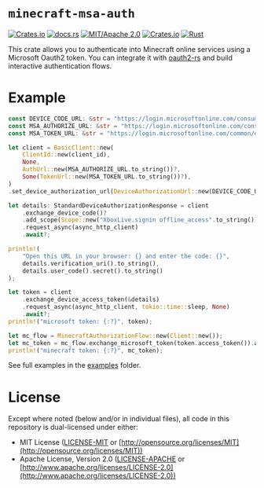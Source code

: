 # `minecraft-msa-auth`

[![Crates.io](https://img.shields.io/crates/v/minecraft-msa-auth.svg)](https://crates.io/crates/minecraft-msa-auth)
[![docs.rs](https://img.shields.io/docsrs/minecraft-msa-auth)](https://docs.rs/minecraft-msa-auth)
[![MIT/Apache 2.0](https://img.shields.io/badge/license-MIT%2FApache-blue.svg)](https://github.com/KernelFreeze/minecraft-msa-auth#license)
[![Crates.io](https://img.shields.io/crates/d/minecraft-msa-auth.svg)](https://crates.io/crates/minecraft-msa-auth)
[![Rust](https://github.com/KernelFreeze/minecraft-msa-auth/actions/workflows/rust.yml/badge.svg?branch=main)](https://github.com/KernelFreeze/minecraft-msa-auth/actions/workflows/rust.yml)

This crate allows you to authenticate into Minecraft online services using a Microsoft Oauth2 token. You can integrate it with [oauth2-rs](https://github.com/ramosbugs/oauth2-rs) and build interactive authentication flows.

# Example

```rust
const DEVICE_CODE_URL: &str = "https://login.microsoftonline.com/consumers/oauth2/v2.0/devicecode";
const MSA_AUTHORIZE_URL: &str = "https://login.microsoftonline.com/consumers/oauth2/v2.0/authorize";
const MSA_TOKEN_URL: &str = "https://login.microsoftonline.com/common/oauth2/v2.0/token";

let client = BasicClient::new(
    ClientId::new(client_id),
    None,
    AuthUrl::new(MSA_AUTHORIZE_URL.to_string())?,
    Some(TokenUrl::new(MSA_TOKEN_URL.to_string())?),
)
.set_device_authorization_url(DeviceAuthorizationUrl::new(DEVICE_CODE_URL.to_string())?);

let details: StandardDeviceAuthorizationResponse = client
    .exchange_device_code()?
    .add_scope(Scope::new("XboxLive.signin offline_access".to_string()))
    .request_async(async_http_client)
    .await?;

println!(
    "Open this URL in your browser: {} and enter the code: {}",
    details.verification_uri().to_string(),
    details.user_code().secret().to_string()
);

let token = client
    .exchange_device_access_token(&details)
    .request_async(async_http_client, tokio::time::sleep, None)
    .await?;
println!("microsoft token: {:?}", token);

let mc_flow = MinecraftAuthorizationFlow::new(Client::new());
let mc_token = mc_flow.exchange_microsoft_token(token.access_token()).await?;
println!("minecraft token: {:?}", mc_token);
```

See full examples in the [examples](examples) folder.

# License

Except where noted (below and/or in individual files), all code in this repository is dual-licensed under either:

* MIT License ([LICENSE-MIT](LICENSE-MIT) or [http://opensource.org/licenses/MIT](http://opensource.org/licenses/MIT))
* Apache License, Version 2.0 ([LICENSE-APACHE](LICENSE-APACHE) or [http://www.apache.org/licenses/LICENSE-2.0](http://www.apache.org/licenses/LICENSE-2.0))